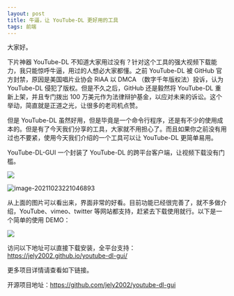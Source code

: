```yaml
---
layout: post
title: 牛逼，让 YouTube-DL 更好用的工具
tags: 前端
---
```


大家好。

下片神器 YouTube-DL 不知道大家用过没有？针对这个工具的强大视频下载能力，我只能惊呼牛逼，用过的人想必大家都懂。之前 YouTube-DL 被 GitHub 官方封禁，原因是美国唱片业协会 RIAA 以 DMCA （数字千年版权法）投诉，认为 YouTube-DL 侵犯了版权。但是不久之后，GitHub 还是毅然将 YouTube-DL 重新上架，并且专门拨出 100 万美元作为法律辩护基金，以应对未来的诉讼。这个举动，简直就是正道之光，让很多的老司机点赞。

但是 YouTube-DL 虽然好用，但是毕竟是一个命令行程序，还是有不少的使用成本的。但是有了今天我们分享的工具，大家就不用担心了。而且如果你之前没有用过也不要紧，使用今天我们介绍的一个工具可以让 YouTube-DL 更简单易用。

YouTube-DL-GUI 一个封装了 YouTube-DL 的跨平台客户端，让视频下载没有门槛。

![](https://7465-test-3c9b5e-books-1301492295.tcb.qcloud.la/images/compress_youtube-dl-gui-mockup.png)

![image-20211023221046893](https://7465-test-3c9b5e-books-1301492295.tcb.qcloud.la/images/compress_image-20211023221046893.png)

从上面的图片可以看出来，界面非常的好看。目前功能已经很完善了，就不多做介绍，YouTube、vimeo、twitter 等网站都支持，赶紧去下载使用就行。以下是一个简单的使用 DEMO：

![](https://7465-test-3c9b5e-books-1301492295.tcb.qcloud.la/images/youtube-dl-gui.gif)

访问以下地址可以直接下载安装，全平台支持：https://jely2002.github.io/youtube-dl-gui/

更多项目详情请查看如下链接。

开源项目地址：https://github.com/jely2002/youtube-dl-gui
